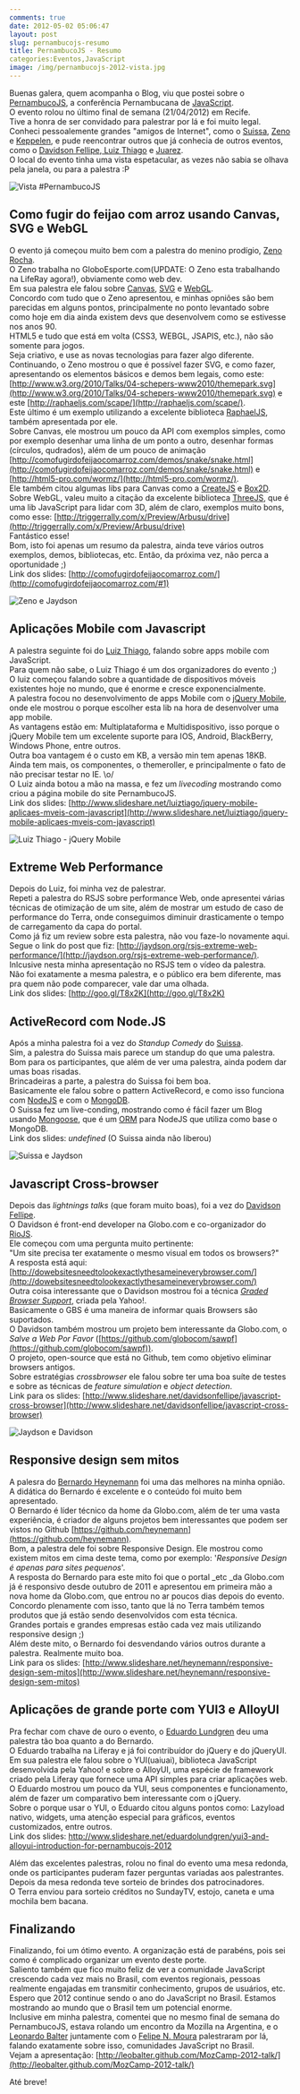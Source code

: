 ```yaml
---
comments: true
date: 2012-05-02 05:06:47
layout: post
slug: pernambucojs-resumo
title: PernambucoJS - Resumo
categories:Eventos,JavaScript
image: /img/pernambucojs-2012-vista.jpg
---
```


Buenas galera, quem acompanha o Blog, viu que postei sobre o [PernambucoJS](http://jaydson.org/pernambuco-js/), a conferência Pernambucana de [JavaScript](https://developer.mozilla.org/en/JavaScript).  
O evento rolou no último final de semana (21/04/2012) em Recife.  
Tive a honra de ser convidado para palestrar por lá e foi muito legal.  
Conheci pessoalemente grandes "amigos de Internet", como o [Suissa](twitter.com/osuissa), [Zeno](https://twitter.com/#!/zenorocha) e [Keppelen](https://twitter.com/#!/keppelen), e pude reencontrar outros que já conhecia de outros eventos, como o [Davidson Fellipe](http://twitter.com/davidsonFellipe),[ Luiz Thiago](https://twitter.com/#!/luiztiago) e [Juarez](https://twitter.com/#!/juarezpaf).  
O local do evento tinha uma vista espetacular, as vezes não sabia se olhava pela janela, ou para a palestra :P  

![Vista #PernambucoJS](/img/pernambucojs-2012-vista.jpg)  

## Como fugir do feijao com arroz usando Canvas, SVG e WebGL
O evento já começou muito bem com a palestra do menino prodígio, [Zeno Rocha](http://twitter.com/zenorocha).  
O Zeno trabalha no GloboEsporte.com(UPDATE: O Zeno esta trabalhando na LifeRay agora!), obviamente como web dev.  
Em sua palestra ele falou sobre [Canvas](https://developer.mozilla.org/en/HTML/Canvas), [SVG](https://developer.mozilla.org/en/SVG) e [WebGL](https://developer.mozilla.org/en/WebGL/Getting_started_with_WebGL).  
Concordo com tudo que o Zeno apresentou, e minhas opniões são bem parecidas em alguns pontos, principalmente no ponto levantado sobre como hoje em dia ainda existem devs que desenvolvem como se estivesse nos anos 90.  
HTML5 e tudo que está em volta (CSS3, WEBGL, JSAPIS, etc.), não são somente para jogos.  
Seja criativo, e use as novas tecnologias para fazer algo diferente.  
Continuando, o Zeno mostrou o que é possível fazer SVG, e como fazer, apresentando os elementos básicos e demos bem legais, como este:  
[http://www.w3.org/2010/Talks/04-schepers-www2010/themepark.svg](http://www.w3.org/2010/Talks/04-schepers-www2010/themepark.svg) e este [http://raphaeljs.com/scape/](http://raphaeljs.com/scape/).  
Este último é um exemplo utilizando a excelente biblioteca [RaphaelJS](http://raphaeljs.com/), também apresentada por ele.  
Sobre Canvas, ele mostrou um pouco da API com exemplos simples, como por exemplo desenhar uma linha de um ponto a outro, desenhar formas (círculos, qudrados), além de um pouco de animação [http://comofugirdofeijaocomarroz.com/demos/snake/snake.html](http://comofugirdofeijaocomarroz.com/demos/snake/snake.html) e [http://html5-pro.com/wormz/](http://html5-pro.com/wormz/).  
Ele também citou algumas libs para Canvas como a [CreateJS](http://createjs.com/#!/CreateJS) e [Box2D](http://box2d.org/).  
Sobre WebGL, valeu muito a citação da excelente biblioteca [ThreeJS](https://github.com/mrdoob/three.js), que é uma lib JavaScript para lidar com 3D, além de claro, exemplos muito bons, como esse: [http://triggerrally.com/x/Preview/Arbusu/drive](http://triggerrally.com/x/Preview/Arbusu/drive)  
Fantástico esse!  
Bom, isto foi apenas um resumo da palestra, ainda teve vários outros exemplos, demos, bibliotecas, etc.
Então, da próxima vez, não perca a oportunidade ;)  
Link dos slides: [http://comofugirdofeijaocomarroz.com/](http://comofugirdofeijaocomarroz.com/#1)  

![Zeno e Jaydson](/img/pernambucojs-2012-zeno-jaydson.jpg)  

## Aplicações Mobile com Javascript
A palestra seguinte foi do [Luiz Thiago](https://twitter.com/#!/luiztiago), falando sobre apps mobile com JavaScript.  
Para quem não sabe, o Luiz Thiago é um dos organizadores do evento ;)  
O luiz começou falando sobre a quantidade de dispositivos móveis existentes hoje no mundo, que é enorme e cresce exponencialmente.  
A palestra focou no desenvolvimento de apps Mobile com o [jQuery Mobile](http://jquerymobile.com/), onde ele mostrou o porque escolher esta lib na hora de desenvolver uma app mobile.  
As vantagens estão em: Multiplataforma e Multidispositivo, isso porque o jQuery Mobile tem um excelente suporte para IOS, Android, BlackBerry, Windows Phone, entre outros.  
Outra boa vantagem é o custo em KB, a versão min tem apenas 18KB.  
Ainda tem mais, os componentes, o themeroller, e principalmente o fato de não precisar testar no IE. \o/  
O Luiz ainda botou a mão na massa, e fez um _livecoding_ mostrando como criou a página mobile do site PernambucoJS.  
Link dos slides: [http://www.slideshare.net/luiztiago/jquery-mobile-aplicaes-mveis-com-javascript](http://www.slideshare.net/luiztiago/jquery-mobile-aplicaes-mveis-com-javascript)  

![Luiz Thiago - jQuery Mobile](/img/pernambucojs-2012-luiz.jpg)  

## Extreme Web Performance
Depois do Luiz, foi minha vez de palestrar.  
Repeti a palestra do RSJS sobre performance Web, onde apresentei várias técnicas de otimização de um site, além de mostrar um estudo de caso de performance do Terra, onde conseguimos diminuir drasticamente o tempo de carregamento da capa do portal.  
Como já fiz um review sobre esta palestra, não vou faze-lo novamente aqui.  
Segue o link do post que fiz: [http://jaydson.org/rsjs-extreme-web-performance/](http://jaydson.org/rsjs-extreme-web-performance/).  
Inlcusive nesta minha apresentação no RSJS tem o vídeo da palestra.  
Não foi exatamente a mesma palestra, e o público era bem diferente, mas pra quem não pode comparecer, vale dar uma olhada.  
Link dos slides: [http://goo.gl/T8x2K](http://goo.gl/T8x2K)  

## ActiveRecord com Node.JS  
Após a minha palestra foi a vez do _Standup Comedy_ do [Suissa](http://twitter.com/osuissa).  
Sim, a palestra do Suissa mais parece um standup do que uma palestra. Bom para os participantes, que além de ver uma palestra, ainda podem dar umas boas risadas.  
Brincadeiras a parte, a palestra do Suissa foi bem boa.  
Basicamente ele falou sobre o pattern ActiveRecord, e como isso funciona com [NodeJS](http://nodejs.org/) e com o [MongoDB](http://www.mongodb.org/).  
O Suissa fez um live-conding, mostrando como é fácil fazer um Blog usando [Mongoose](http://mongoosejs.com/), que é um [ORM](http://en.wikipedia.org/wiki/Object-relational_mapping) para NodeJS que utiliza como base o MongoDB.  
Link dos slides: _undefined_ (O Suissa ainda não liberou)  

![Suissa e Jaydson](/img/pernambucojs-suissa-jaydson.jpg)  

## Javascript Cross-browser
Depois das _lightnings talks_ (que foram muito boas), foi a vez do [Davidson Fellipe](http://twitter.com/davidsonFellipe).  
O Davidson é front-end developer na Globo.com e co-organizador do [RioJS](http://riojs.org/).  
Ele começou com uma pergunta muito pertinente:  
"Um site precisa ter exatamente o mesmo visual em todos os browsers?"  
A resposta está aqui: [http://dowebsitesneedtolookexactlythesameineverybrowser.com/](http://dowebsitesneedtolookexactlythesameineverybrowser.com/)  
Outra coisa interessante que o Davidson mostrou foi a técnica [_Graded Browser Support_](http://yuilibrary.com/yui/docs/tutorials/gbs/), criada pela Yahoo!.  
Basicamente o GBS é uma maneira de informar quais Browsers são suportados.  
O Davidson também mostrou um projeto bem interessante da Globo.com, o _Salve a Web Por Favor_ ([https://github.com/globocom/sawpf](https://github.com/globocom/sawpf)).  
O projeto, open-source que está no Github, tem como objetivo eliminar browsers antigos.  
Sobre estratégias _crossbrowser_ ele falou sobre ter uma boa suíte de testes e sobre as técnicas de _feature simulation_ e _object detection_.  
Link para os slides: [http://www.slideshare.net/davidsonfellipe/javascript-cross-browser](http://www.slideshare.net/davidsonfellipe/javascript-cross-browser)  

![Jaydson e Davidson](/img/pernambucojs-davidson-jaydson.jpg)  

## Responsive design sem mitos
A palesra do [Bernardo Heynemann](https://twitter.com/#!/heynemann) foi uma das melhores na minha opnião.
A didática do Bernardo é excelente e o conteúdo foi muito bem apresentado.  
O Bernardo é líder técnico da home da Globo.com, além de ter uma vasta experiência, é criador de alguns projetos bem interessantes que podem ser vistos no Github [https://github.com/heynemann](https://github.com/heynemann).  
Bom, a palestra dele foi sobre Responsive Design. Ele mostrou como existem mitos em cima deste tema, como por exemplo: '_Responsive Design é apenas para sites pequenos_'.  
A resposta do Bernardo para este mito foi que o portal _etc _da Globo.com já é responsivo desde outubro de 2011 e apresentou em primeira mão a nova home da Globo.com, que entrou no ar poucos dias depois do evento.  
Concordo plenamente com isso, tanto que lá no Terra também temos produtos que já estão sendo desenvolvidos com esta técnica.  
Grandes portais e grandes empresas estão cada vez mais utilizando responsive design ;)  
Além deste mito, o Bernardo foi desvendando vários outros durante a palestra. Realmente muito boa.  
Link para os slides: [http://www.slideshare.net/heynemann/responsive-design-sem-mitos](http://www.slideshare.net/heynemann/responsive-design-sem-mitos)  

## Aplicações de grande porte com YUI3 e AlloyUI
Pra fechar com chave de ouro o evento, o [Eduardo Lundgren](https://twitter.com/#!/eduardolundgren) deu uma palestra tão boa quanto a do Bernardo.  
O Eduardo trabalha na Liferay e já foi contribuídor do jQuery e do jQueryUI.  
Em sua palestra ele falou sobre o YUI(uaiuai), biblioteca JavaScript desenvolvida pela Yahoo! e sobre o AlloyUI, uma espécie de framework criado pela Liferay que fornece uma API simples para criar aplicações web.  
O Eduardo mostrou um pouco da YUI, seus componentes e funcionamento, além de fazer um comparativo bem interessante com o jQuery.  
Sobre o porque usar o YUI, o Eduardo citou alguns pontos como: Lazyload nativo, widgets, uma atenção especial para gráficos, eventos customizados, entre outros.  
Link dos slides: [http://www.slideshare.net/eduardolundgren/yui3-and-alloyui-introduction-for-pernambucojs-2012
](http://www.slideshare.net/eduardolundgren/yui3-and-alloyui-introduction-for-pernambucojs-2012)  

Além das excelentes palestras, rolou no final do evento uma mesa redonda, onde os participantes puderam fazer perguntas variadas aos palestrantes.  
Depois da mesa redonda teve sorteio de brindes dos patrocinadores.  
O Terra enviou para sorteio créditos no SundayTV, estojo, caneta e uma mochila bem bacana.  

## Finalizando
Finalizando, foi um ótimo evento. A organização está de parabéns, pois sei como é complicado organizar um evento deste porte.  
Saliento também que fico muito feliz de ver a comunidade JavaScript crescendo cada vez mais no Brasil, com eventos regionais, pessoas realmente engajadas em transmitir conhecimento, grupos de usuários, etc.  
Espero que 2012 continue sendo o ano do JavaScript no Brasil. Estamos mostrando ao mundo que o Brasil tem um potencial enorme.  
Inclusive em minha palestra, comentei que no mesmo final de semana do PernambucoJS, estava rolando um encontro da Mozilla na Argentina, e o [Leonardo Balter](http://twitter.com/leobalter) juntamente com o [Felipe N. Moura](http://twitter.com/felipenmoura) palestraram por lá, falando exatamente sobre isso, comunidades JavaScript no Brasil.  
Vejam a apresentação: [http://leobalter.github.com/MozCamp-2012-talk/](http://leobalter.github.com/MozCamp-2012-talk/)  

Até breve!